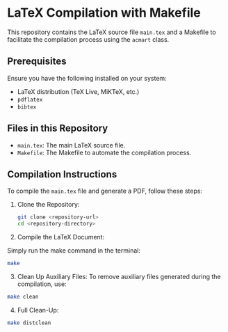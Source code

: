 # LaTeX Compilation with Makefile

This repository contains the LaTeX source file `main.tex` and a Makefile to facilitate the compilation process using the `acmart` class.

## Prerequisites

Ensure you have the following installed on your system:

- LaTeX distribution (TeX Live, MiKTeX, etc.)
- `pdflatex`
- `bibtex`

## Files in this Repository

- `main.tex`: The main LaTeX source file.
- `Makefile`: The Makefile to automate the compilation process.

## Compilation Instructions

To compile the `main.tex` file and generate a PDF, follow these steps:

1. Clone the Repository:

   ```bash
   git clone <repository-url>
   cd <repository-directory>

2. Compile the LaTeX Document:

Simply run the make command in the terminal:

```bash
make
```

3. Clean Up Auxiliary Files:
To remove auxiliary files generated during the compilation, use:

```bash
make clean
```

4. Full Clean-Up:

```bash
make distclean
```